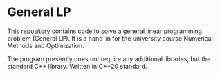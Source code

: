 # General LP
This repository contains code to solve a general linear programming problem (General LP).
It is a hand-in for the university course Numerical Methods and Optimization.

The program presently does not require any additional libraries, but the standard C++ library.
Written in C++20 standard.